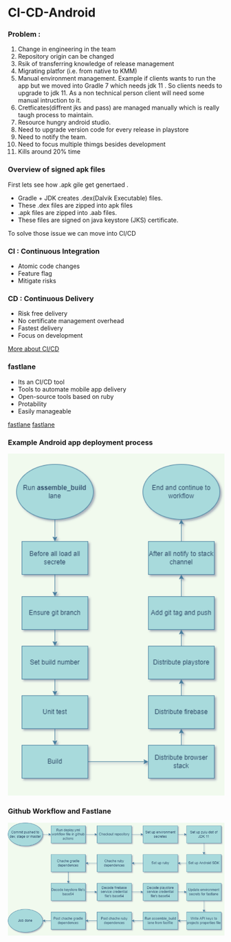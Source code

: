 # CI-CD-Android

### Problem :
1. Change in engineering in the team 
2. Repository origin can be changed
3. Rsik of transferring knowledge of release management
4. Migrating platfor (i.e. from native to KMM) 
5. Manual environment management. Example if clients wants to run the app but we moved into Gradle 7 which needs jdk 11 . So clients needs to upgrade to jdk 11. As a non technical person client will need some manual intruction to it.
6. Cretficates(diffrent jks and pass) are managed manually which is really taugh process to maintain.
7. Resource hungry android studio.
8. Need to upgrade version code for every release in playstore
9. Need to notify the team.
10. Need to focus multiple thimgs besides development
11. Kills around 20% time

### Overview of signed apk files
First lets see how .apk gile get genertaed .
* Gradle + JDK creates .dex(Dalvik Executable) files.
* These .dex files are zipped into apk files
* .apk files are zipped into .aab files.
* These files are signed on java keystore (JKS) certificate.


To solve those issue we can move into CI/CD

### CI : Continuous Integration
* Atomic code changes
* Feature flag
* Mitigate risks

### CD : Continuous Delivery
* Risk free delivery
* No certificate management overhead
* Fastest delivery
* Focus on development

[More about CI/CD](https://www.redhat.com/en/topics/devops/what-is-ci-cd)

### fastlane 
* Its an CI/CD tool
* Tools to automate mobile app delivery
* Open-source tools based on ruby
* Protability
* Easily manageable

[fastlane](https://fastlane.tools/)
[fastlane](https://github.com/fastlane/fastlane)

### Example Android app deployment process

<div align="center">
  <img src ="cicd-1.png" width ="700">
</div>

### Github Workflow and Fastlane

<div align="center">
  <img src ="cicd-2.png" width ="700">
</div>
